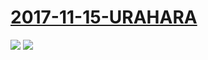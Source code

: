 # [2017-11-15-URAHARA](http://bangumi.bilibili.com/anime/6474/)
![](https://bilicover2017.github.io/Android/2017-11-15-URAHARA.jpg)
![](https://bilicover2017.github.io/iOS/2017-11-15.jpg)